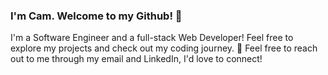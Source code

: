 ### I'm Cam. Welcome to my Github! 🚀

I'm a Software Engineer and a full-stack Web Developer! Feel free to explore my projects and check out my coding journey. 🚀 Feel free to reach out to me through my email and LinkedIn, I'd love to connect!
